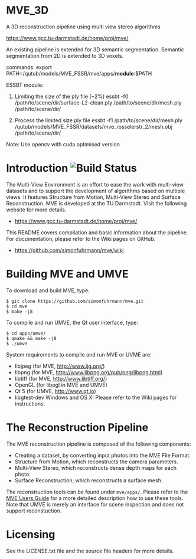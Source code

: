 # MVE_3D
A 3D reconstruction pipeline using multi view stereo algorithms

https://www.gcc.tu-darmstadt.de/home/proj/mve/

An existing pipeline is extended for 3D semantic segmentation. Semantic segmentation from 2D is extended to 3D voxels.

commands:
export PATH=/qutub/models/MVE_FSSR/mve/apps/__module__:$PATH


ESSBT module:

1.  Limiting the size of the ply file (~2%)
essbt -f0 /path/to/scene/dir/surface-L2-clean.ply /path/to/scene/dir/mesh.ply /path/to/scene/dir/

2. Process the limited size ply file
essbt -f1 /path/to/scene/dir/mesh.ply /qutub/models/MVE_FSSR/datasets/mve_rosselerstr_2/mesh.obj /path/to/scene/dir/

Note: Use opencv with cuda optimised version 

# Introduction ![Build Status](https://travis-ci.org/simonfuhrmann/mve.svg?branch=master)

The Multi-View Environment is an effort to ease the work with multi-view
datasets and to support the development of algorithms based on multiple
views. It features Structure from Motion, Multi-View Stereo and Surface
Reconstruction. MVE is developed at the TU Darmstadt. Visit the following
website for more details.

 * https://www.gcc.tu-darmstadt.de/home/proj/mve/

This README covers compilation and basic information about the
pipeline. For documentation, please refer to the Wiki pages on GitHub.

 * https://github.com/simonfuhrmann/mve/wiki


# Building MVE and UMVE

To download and build MVE, type:

    $ git clone https://github.com/simonfuhrmann/mve.git
    $ cd mve
    $ make -j8

To compile and run UMVE, the Qt user interface, type:

    $ cd apps/umve/
    $ qmake && make -j8
    $ ./umve

System requirements to compile and run MVE or UVME are:

 * libjpeg (for MVE, http://www.ijg.org/)
 * libpng (for MVE, http://www.libpng.org/pub/png/libpng.html)
 * libtiff (for MVE, http://www.libtiff.org/)
 * OpenGL (for libogl in MVE and UMVE)
 * Qt 5 (for UMVE, http://www.qt.io)
 * libgtest-dev
Windows and OS X: Please refer to the Wiki pages for instructions.


# The Reconstruction Pipeline

The MVE reconstruction pipeline is composed of the following components:

 * Creating a dataset, by converting input photos into the MVE File Format.
 * Structure from Motion, which reconstructs the camera parameters.
 * Multi-View Stereo, which reconstructs dense depth maps for each photo.
 * Surface Reconstruction, which reconstructs a surface mesh.

The reconstruction tools can be found under `mve/apps/`. Please refer to the
[MVE Users Guide](https://github.com/simonfuhrmann/mve/wiki/MVE-Users-Guide)
for a more detailed description how to use these tools. Note that UMVE is
merely an interface for scene inspection and does not support reconstuction.


# Licensing

See the LICENSE.txt file and the source file headers for more details.


